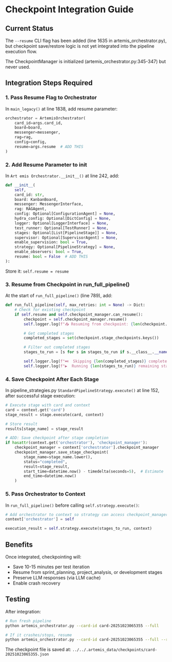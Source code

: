 # Checkpoint Integration Guide

## Current Status

The `--resume` CLI flag has been added (line 1635 in artemis_orchestrator.py), but checkpoint save/restore logic is not yet integrated into the pipeline execution flow.

The CheckpointManager is initialized (artemis_orchestrator.py:345-347) but never used.

## Integration Steps Required

### 1. Pass Resume Flag to Orchestrator

In `main_legacy()` at line 1838, add resume parameter:

```python
orchestrator = ArtemisOrchestrator(
    card_id=args.card_id,
    board=board,
    messenger=messenger,
    rag=rag,
    config=config,
    resume=args.resume  # ADD THIS
)
```

### 2. Add Resume Parameter to __init__

In `Art emis Orchestrator.__init__()` at line 242, add:

```python
def __init__(
    self,
    card_id: str,
    board: KanbanBoard,
    messenger: MessengerInterface,
    rag: RAGAgent,
    config: Optional[ConfigurationAgent] = None,
    hydra_config: Optional[DictConfig] = None,
    logger: Optional[LoggerInterface] = None,
    test_runner: Optional[TestRunner] = None,
    stages: Optional[List[PipelineStage]] = None,
    supervisor: Optional[SupervisorAgent] = None,
    enable_supervision: bool = True,
    strategy: Optional[PipelineStrategy] = None,
    enable_observers: bool = True,
    resume: bool = False  # ADD THIS
):
```

Store it: `self.resume = resume`

### 3. Resume from Checkpoint in run_full_pipeline()

At the start of `run_full_pipeline()` (line 789), add:

```python
def run_full_pipeline(self, max_retries: int = None) -> Dict:
    # Check for existing checkpoint
    if self.resume and self.checkpoint_manager.can_resume():
        checkpoint = self.checkpoint_manager.resume()
        self.logger.log(f"📥 Resuming from checkpoint: {len(checkpoint.stage_checkpoints)} stages completed", "INFO")

        # Get completed stages
        completed_stages = set(checkpoint.stage_checkpoints.keys())

        # Filter out completed stages
        stages_to_run = [s for s in stages_to_run if s.__class__.__name__.replace('Stage', '').lower() not in completed_stages]

        self.logger.log(f"⏭️  Skipping {len(completed_stages)} completed stages", "INFO")
        self.logger.log(f"▶️  Running {len(stages_to_run)} remaining stages", "INFO")
```

### 4. Save Checkpoint After Each Stage

In pipeline_strategies.py `StandardPipelineStrategy.execute()` at line 152, after successful stage execution:

```python
# Execute stage with card and context
card = context.get('card')
stage_result = stage.execute(card, context)

# Store result
results[stage_name] = stage_result

# ADD: Save checkpoint after stage completion
if hasattr(context.get('orchestrator'), 'checkpoint_manager'):
    checkpoint_manager = context['orchestrator'].checkpoint_manager
    checkpoint_manager.save_stage_checkpoint(
        stage_name=stage_name.lower(),
        status="completed",
        result=stage_result,
        start_time=datetime.now() - timedelta(seconds=5),  # Estimate
        end_time=datetime.now()
    )
```

### 5. Pass Orchestrator to Context

In `run_full_pipeline()` before calling `self.strategy.execute()`:

```python
# Add orchestrator to context so strategy can access checkpoint_manager
context['orchestrator'] = self

execution_result = self.strategy.execute(stages_to_run, context)
```

## Benefits

Once integrated, checkpointing will:
- Save 10-15 minutes per test iteration
- Resume from sprint_planning, project_analysis, or development stages
- Preserve LLM responses (via LLM cache)
- Enable crash recovery

## Testing

After integration:

```bash
# Run fresh pipeline
python artemis_orchestrator.py --card-id card-20251023065355 --full

# If it crashes/stops, resume
python artemis_orchestrator.py --card-id card-20251023065355 --full --resume
```

The checkpoint file is saved at:
`../../.artemis_data/checkpoints/card-20251023065355.json`
